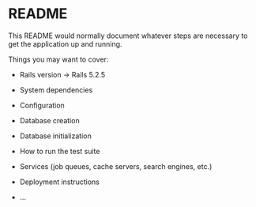 # README

This README would normally document whatever steps are necessary to get the
application up and running.

Things you may want to cover:

* Rails version -> Rails 5.2.5

* System dependencies

* Configuration

* Database creation

* Database initialization

* How to run the test suite

* Services (job queues, cache servers, search engines, etc.)

* Deployment instructions

* ...
